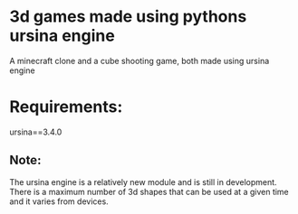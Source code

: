 # 3d games made using pythons ursina engine
A minecraft clone and a cube shooting game, both made using ursina engine

# Requirements:
ursina==3.4.0

## Note:
The ursina engine is a relatively new module and is still in development.
There is a maximum number of 3d shapes that can be used at a given time and it varies from devices.
